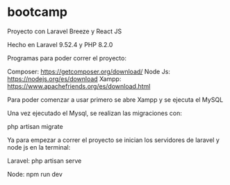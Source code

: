 # bootcamp
Proyecto con Laravel Breeze y React JS

Hecho en Laravel 9.52.4 y PHP 8.2.0

Programas para poder correr el proyecto:

Composer: https://getcomposer.org/download/
Node Js: https://nodejs.org/es/download
Xampp: https://www.apachefriends.org/es/download.html

Para poder comenzar a usar primero se abre Xampp y se ejecuta el MySQL


Una vez ejecutado el Mysql, se realizan las migraciones con:

php artisan migrate



Ya para empezar a correr el proyecto se inician los servidores de laravel y node js en la terminal:


Laravel:
php artisan serve


Node: 
npm run dev
